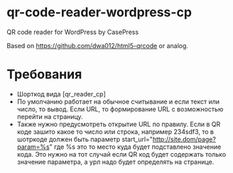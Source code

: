 qr-code-reader-wordpress-cp
===========================

QR code reader for WordPress by CasePress

Based on https://github.com/dwa012/html5-qrcode
or analog.

# Требования
- Шорткод вида [qr_reader_cp]
- По умолчанию работает на обычное считывание и если текст или число, то вывод. Если URL, то формирование URL с возможностью перейти на страницу.
- Также нужно предусмотреть открытие URL по правилу. Если в QR коде зашито какое то число или строка, например 234sdf3, то в шотркоде должен быть параметр start_url="http://site.dom/page?param=%s" где %s это то место куда будет подставлено значение кода. Это нужно на тот случай если QR код будет содержать только значение параметра, а урл надо будет определять на странице.
